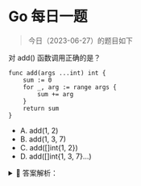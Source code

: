 # Go 每日一题

> 今日（2023-06-27）的题目如下

对 add() 函数调用正确的是？

```golang
func add(args ...int) int {
	sum := 0
	for _, arg := range args {
		sum += arg
	}
	return sum
}
```

- A. add(1, 2)
- B. add(1, 3, 7)
- C. add([]int{1, 2})
- D. add([]int{1, 3, 7}...)

<details>
<summary style="cursor: pointer">🔑 答案解析：</summary>
<div>

参考答案及解析：ABD。

知识点：可变函数。


---

### 4 楼

ABD。因为它要求传递若干 int，A、B 显然正确；C 是数组或切片，不对；D 把切片展开，其实就是若干 int，也对



</div>
</details>
